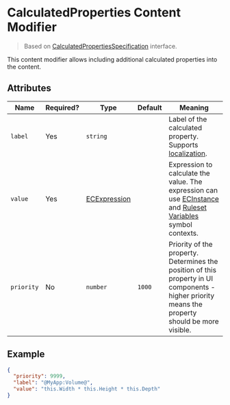 # CalculatedProperties Content Modifier

> Based on [CalculatedPropertiesSpecification]($presentation-common) interface.

This content modifier allows including additional calculated properties into the content.

## Attributes

| Name       | Required? | Type                                         | Default | Meaning                                                                                                                                                                                                                |
| ---------- | --------- | -------------------------------------------- | ------- | ---------------------------------------------------------------------------------------------------------------------------------------------------------------------------------------------------------------------- |
| `label`    | Yes       | `string`                                     |         | Label of the calculated property. Supports [localization](../Advanced/Localization.md).                                                                                                                                |
| `value`    | Yes       | [ECExpression](../Advanced/ECExpressions.md) |         | Expression to calculate the value. The expression can use [ECInstance](../Advanced/ECExpressions.md#ecinstance) and [Ruleset Variables](../Advanced/ECExpressions.md#ruleset-variables-user-settings) symbol contexts. |
| `priority` | No        | `number`                                     | `1000`  | Priority of the property. Determines the position of this property in UI components - higher priority means the property should be more visible.                                                                       |

## Example

```JSON
{
  "priority": 9999,
  "label": "@MyApp:Volume@",
  "value": "this.Width * this.Height * this.Depth"
}
```
